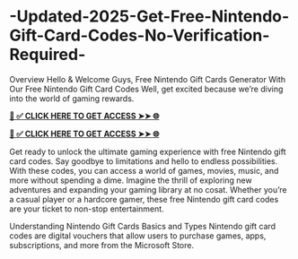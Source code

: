 # -Updated-2025-Get-Free-Nintendo-Gift-Card-Codes-No-Verification-Required-


Overview
Hello & Welcome Guys, Free Nintendo Gift Cards Generator With Our Free Nintendo Gift Card Codes Well, get excited because we’re diving into the world of gaming rewards.



**[📌 ✅ CLICK HERE TO GET ACCESS ➤➤ 🌐](https://proofferzones.com/Free-Nintendo-gift-card/)**



**[📌 ✅ CLICK HERE TO GET ACCESS ➤➤ 🌐](https://proofferzones.com/Free-Nintendo-gift-card/)**



Get ready to unlock the ultimate gaming experience with free Nintendo gift card codes. Say goodbye to limitations and hello to endless possibilities. With these codes, you can access a world of games, movies, music, and more without spending a dime. Imagine the thrill of exploring new adventures and expanding your gaming library at no cosat. Whether you’re a casual player or a hardcore gamer, these free Nintendo gift card codes are your ticket to non-stop entertainment.



Understanding Nintendo Gift Cards Basics and Types Nintendo gift card codes are digital vouchers that allow users to purchase games, apps, subscriptions, and more from the Microsoft Store.
